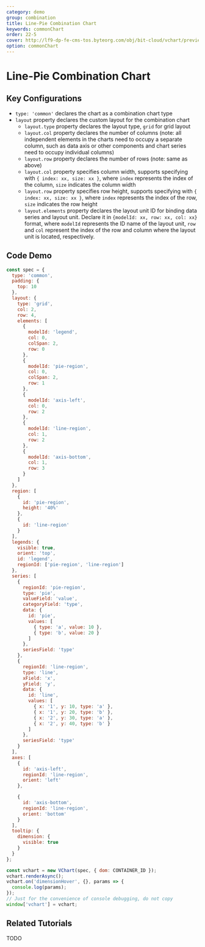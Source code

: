 ```yaml
---
category: demo
group: combination
title: Line-Pie Combination Chart
keywords: commonChart
order: 22-5
cover: http://lf9-dp-fe-cms-tos.byteorg.com/obj/bit-cloud/vchart/preview/combination/line-pie.png
option: commonChart
---
```


# Line-Pie Combination Chart

## Key Configurations

- `type: 'common'` declares the chart as a combination chart type
- `layout` property declares the custom layout for the combination chart
  - `layout.type` property declares the layout type, `grid` for grid layout
  - `layout.col` property declares the number of columns (note: all independent elements in the charts need to occupy a separate column, such as data axis or other components and chart series need to occupy individual columns)
  - `layout.row` property declares the number of rows (note: same as above)
  - `layout.col` property specifies column width, supports specifying with `{ index: xx, size: xx }`, where `index` represents the index of the column, `size` indicates the column width
  - `layout.row` property specifies row height, supports specifying with `{ index: xx, size: xx }`, where `index` represents the index of the row, `size` indicates the row height
  - `layout.elements` property declares the layout unit ID for binding data series and layout unit. Declare it in `{modelId: xx, row: xx, col: xx}` format, where `modelId` represents the ID name of the layout unit, `row` and `col` represent the index of the row and column where the layout unit is located, respectively.

## Code Demo

```javascript livedemo
const spec = {
  type: 'common',
  padding: {
    top: 10
  },
  layout: {
    type: 'grid',
    col: 2,
    row: 4,
    elements: [
      {
        modelId: 'legend',
        col: 0,
        colSpan: 2,
        row: 0
      },
      {
        modelId: 'pie-region',
        col: 0,
        colSpan: 2,
        row: 1
      },
      {
        modelId: 'axis-left',
        col: 0,
        row: 2
      },
      {
        modelId: 'line-region',
        col: 1,
        row: 2
      },
      {
        modelId: 'axis-bottom',
        col: 1,
        row: 3
      }
    ]
  },
  region: [
    {
      id: 'pie-region',
      height: '40%'
    },
    {
      id: 'line-region'
    }
  ],
  legends: {
    visible: true,
    orient: 'top',
    id: 'legend',
    regionId: ['pie-region', 'line-region']
  },
  series: [
    {
      regionId: 'pie-region',
      type: 'pie',
      valueField: 'value',
      categoryField: 'type',
      data: {
        id: 'pie',
        values: [
          { type: 'a', value: 10 },
          { type: 'b', value: 20 }
        ]
      },
      seriesField: 'type'
    },
    {
      regionId: 'line-region',
      type: 'line',
      xField: 'x',
      yField: 'y',
      data: {
        id: 'line',
        values: [
          { x: '1', y: 10, type: 'a' },
          { x: '1', y: 20, type: 'b' },
          { x: '2', y: 30, type: 'a' },
          { x: '2', y: 40, type: 'b' }
        ]
      },
      seriesField: 'type'
    }
  ],
  axes: [
    {
      id: 'axis-left',
      regionId: 'line-region',
      orient: 'left'
    },

    {
      id: 'axis-bottom',
      regionId: 'line-region',
      orient: 'bottom'
    }
  ],
  tooltip: {
    dimension: {
      visible: true
    }
  }
};

const vchart = new VChart(spec, { dom: CONTAINER_ID });
vchart.renderAsync();
vchart.on('dimensionHover', {}, params => {
  console.log(params);
});
// Just for the convenience of console debugging, do not copy
window['vchart'] = vchart;
```

## Related Tutorials

TODO
